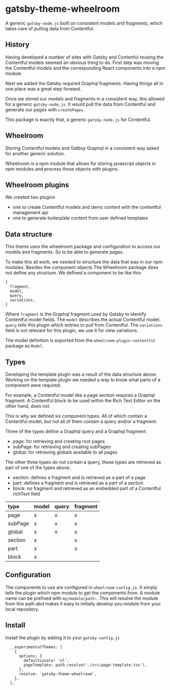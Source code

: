 # gatsby-theme-wheelroom

A generic `gatsby-node.js` built on consistent models and fragments, which takes
care of pulling data from Contentful.

## History

Having developed a number of sites with Gatsby and Contenful reusing the
Contentful models seemed an obvious thing to do. First step was moving the
Contentful models and the corresponding React components into a npm module.

Next we added the Gatsby required Graphql fragments. Having things all in one
place was a great step forward.

Once we stored our models and fragments in a consistent way, this allowed for a
generic `gatsby-node.js`. It would pull the data from Contentful and generate
our pages with `createPages`.

This package is exactly that, a generic `gatsby-node.js` for Contentful.

## Wheelroom

Storing Contentful models and Gatbsy Graphql in a consistent way asked for
another generic solution.

Wheelroom is a npm module that allows for storing javascript objects in npm
modules and process those objects with plugins.

## Wheelroom plugins

We created two plugins

- one to create Contentful models and demo content with the contentful management api
- one to generate boilerplate content from user defined templates

## Data structure

This theme uses the wheelroom package and configuration to access our models and
fragments. So to be able to generate pages.

To make this all work, we needed to structure the data that was in our npm
modules. Besides the component objects The Wheelroom package does not define any
structure. We defined a component to be like this:

```
{
  fragment,
  model,
  query,
  variations,
}
```

Where `fragment` is the Graphql fragment used by Gatsby to identify Contentful
model fields. The `model` describes the actual Contentful model. `query` tells
this plugin which entries to pull from Contentful. The `variations` field is not
relevant for this plugin, we use it for view variations.

The model definition is exported from the `wheelroom-plugin-contentful` package
as `Model`.

## Types

Developing the template plugin was a result of the data structure above. Working
on the template plugin we needed a way to know what parts of a component were
required.

For example, a Contentful model like a page section requires a Graphql fragment.
A Contentful block to be used within the Rich Text Editor on the other hand,
does not.

This is why we defined six component types. All of which contain a Contentful
model, but not all of them contain a query and/or a fragment.

Three of the types define a Graphql query and a Graphql fragment:

- page: for retrieving and creating root pages
- subPage: for retrieving and creating subPages
- global: for retrieving globals available to all pages

The other three types do not contain a query, these types are retrieved as part
of one of the types above.

- section: defines a fragment and is retrieved as a part of a page
- part: defines a fragment and is retrieved as a part of a section
- block: no fragment and retrieved as an embedded part of a Contentful richText
  field

| type    | model | query | fragment |
|:--      |:--    |:--    |:--       |
| page    |   x   |   x   |    x     |
| subPage |   x   |   x   |    x     |
| global  |   x   |   x   |    x     |
| section |   x   |       |    x     |
| part    |   x   |       |    x     |
| block   |   x   |       |          |

## Configuration

The components to use are configured in `wheelroom-config.js`. It simply tells
the plugin which npm module to get the components from. A module name can be
prefixed with `my/module/path:`. This will resolve the module from this path abd
makes it easy to initially develop you module from your local repository.

## Install

Install the plugin by adding it to your `gatsby-config.js`

```
  __experimentalThemes: [
    {
      options: {
        defaultLovale: 'nl',
        pageTemplate: path.resolve('./src/page-template.tsx'),
      },
      resolve: `gatsby-theme-wheelroom`,
    },
  ],
```

